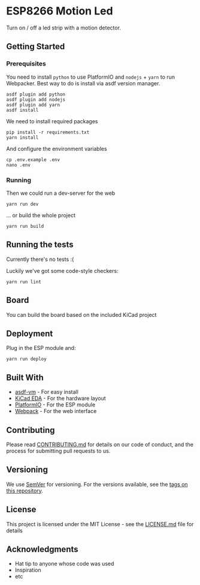 # ESP8266 Motion Led

Turn on / off a led strip with a motion detector.

## Getting Started

### Prerequisites

You need to install `python` to use PlatformIO and `nodejs` + `yarn` to run Webpacker. Best way to do is install via asdf version manager.

```
asdf plugin add python
asdf plugin add nodejs
asdf plugin add yarn
asdf install
```

We need to install required packages

```
pip install -r requirements.txt
yarn install
```

And configure the environment variables

```
cp .env.example .env
nano .env
```

### Running

Then we could run a dev-server for the web

```
yarn run dev
```

... or build the whole project

```
yarn run build
```

## Running the tests

Currently there's no tests :(

Luckily we've got some code-style checkers:

```
yarn run lint
```

## Board

You can build the board based on the included KiCad project

## Deployment

Plug in the ESP module and:

```
yarn run deploy
```

## Built With

* [asdf-vm](https://asdf-vm.com/) - For easy install
* [KiCad EDA](https://kicad-pcb.org/) - For the hardware layout
* [PlatformIO](https://platformio.org/) - For the ESP module
* [Webpack](https://webpack.js.org/) - For the web interface

## Contributing

Please read [CONTRIBUTING.md](CONTRIBUTING.md) for details on our code of conduct, and the process for submitting pull requests to us.

## Versioning

We use [SemVer](http://semver.org/) for versioning. For the versions available, see the [tags on this repository](https://github.com/kiskoza/motion-led/tags).

## License

This project is licensed under the MIT License - see the [LICENSE.md](LICENSE.md) file for details

## Acknowledgments

* Hat tip to anyone whose code was used
* Inspiration
* etc

